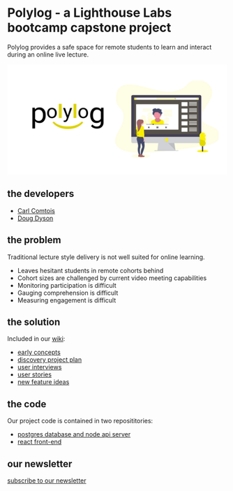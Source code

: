 # Polylog - a Lighthouse Labs bootcamp capstone project
Polylog provides a safe space for remote students to learn and interact during an online live lecture.

![polylog-logo](https://github.com/HatHeadNinja/polylog/blob/main/docs/github-social-banner.png)

## the developers
* [Carl Comtois](https://github.com/TheMartonfi)
* [Doug Dyson](https://www.linkedin.com/in/douglasdyson/)

## the problem
Traditional lecture style delivery is not well suited for online learning.
* Leaves hesitant students in remote cohorts behind
* Cohort sizes are challenged by current video meeting capabilities
* Monitoring participation is difficult
* Gauging comprehension is difficult
* Measuring engagement is difficult

## the solution

Included in our [wiki](https://github.com/HatHeadNinja/polylog/wiki):

* [early concepts](https://github.com/HatHeadNinja/polylog/wiki/Solution-Concepts)
* [discovery project plan](https://github.com/HatHeadNinja/polylog/projects/1)
* [user interviews](https://github.com/HatHeadNinja/polylog/wiki/User-Interviews)
* [user stories](https://github.com/HatHeadNinja/polylog/wiki/User-Stories)
* [new feature ideas](https://github.com/HatHeadNinja/polylog/wiki/New-Feature-Ideas)

## the code
Our project code is contained in two reposititories:
* [postgres database and node api server](https://github.com/TheMartonfi/polylog-api)
* [react front-end](https://github.com/TheMartonfi/polylog-app)

## our newsletter
[subscribe to our newsletter](https://mailchi.mp/a9924ea56d53/aagzuqbgwu)


